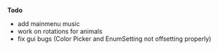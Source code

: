**Todo**
* add mainmenu music
* work on rotations for animals
* fix gui bugs (Color Picker and EnumSetting not offsetting properly)

